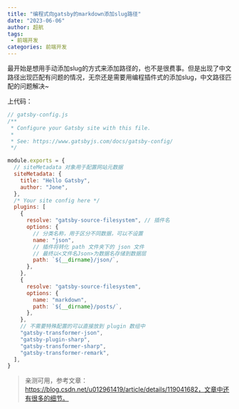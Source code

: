 ```yaml
---
title: "编程式向gatsby的markdown添加slug路径"
date: "2023-06-06"
author: 超航
tags:
 - 前端开发
categories: 前端开发
---
```


最开始是想用手动添加slug的方式来添加路径的，也不是很费事。但是出现了中文路径出现匹配有问题的情况，无奈还是需要用编程插件式的添加slug，中文路径匹配的问题解决~

上代码：
```js
// gatsby-config.js
/**
 * Configure your Gatsby site with this file.
 *
 * See: https://www.gatsbyjs.com/docs/gatsby-config/
 */

module.exports = {
  // siteMetadata 对象用于配置网站元数据
  siteMetadata: {
    title: "Hello Gatsby",
    author: "Jone",
  },
  /* Your site config here */
  plugins: [
    {
      resolve: "gatsby-source-filesystem", // 插件名
      options: {
        // 分类名称，用于区分不同数据，可以不设置
        name: "json",
        // 插件将转化 path 文件夹下的 json 文件
        // 最终以<文件名Json>为数据名存储到数据层
        path: `${__dirname}/json/`,
      },
    },
    {
      resolve: "gatsby-source-filesystem",
      options: {
        name: "markdown",
        path: `${__dirname}/posts/`,
      },
    },
    // 不需要特殊配置的可以直接放到 plugin 数组中
    "gatsby-transformer-json",
    "gatsby-plugin-sharp",
    "gatsby-transformer-sharp",
    "gatsby-transformer-remark",
  ],
}
```

> 亲测可用，参考文章：https://blog.csdn.net/u012961419/article/details/119041682，文章中还有很多的细节。